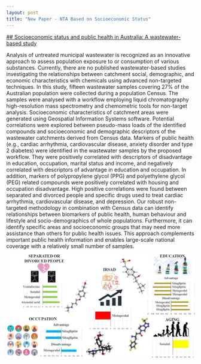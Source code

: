 ```yaml
---
layout: post
title: "New Paper - NTA Based on Socioeconomic Status"
---
```


[## Socioeconomic status and public health in Australia: A wastewater-based study](https://www.sciencedirect.com/science/article/pii/S0160412022003634#f0010)


Analysis of untreated municipal wastewater is recognized as an innovative approach to assess population exposure to or consumption of various substances. Currently, there are no published wastewater-based studies investigating the relationships between catchment social, demographic, and economic characteristics with chemicals using advanced non-targeted techniques. In this study, fifteen wastewater samples covering 27% of the Australian population were collected during a population Census. The samples were analysed with a workflow employing liquid chromatography high-resolution mass spectrometry and chemometric tools for non-target analysis. Socioeconomic characteristics of catchment areas were generated using Geospatial Information Systems software. Potential correlations were explored between pseudo-mass loads of the identified compounds and socioeconomic and demographic descriptors of the wastewater catchments derived from Census data. Markers of public health (e.g., cardiac arrhythmia, cardiovascular disease, anxiety disorder and type 2 diabetes) were identified in the wastewater samples by the proposed workflow. They were positively correlated with descriptors of disadvantage in education, occupation, marital status and income, and negatively correlated with descriptors of advantage in education and occupation. In addition, markers of polypropylene glycol (PPG) and polyethylene glycol (PEG) related compounds were positively correlated with housing and occupation disadvantage. High positive correlations were found between separated and divorced people and specific drugs used to treat cardiac arrhythmia, cardiovascular disease, and depression. Our robust non-targeted methodology in combination with Census data can identify relationships between biomarkers of public health, human behaviour and lifestyle and socio-demographics of whole populations. Furthermore, it can identify specific areas and socioeconomic groups that may need more assistance than others for public health issues. This approach complements important public health information and enables large-scale national coverage with a relatively small number of samples. 


<img src="https://github.com/EMCMS/emcms/blob/gh-pages/assets/img/Nikos_EI_2022.jpg?raw=true" alt="Graphical Abstract" width="1000"/> 
